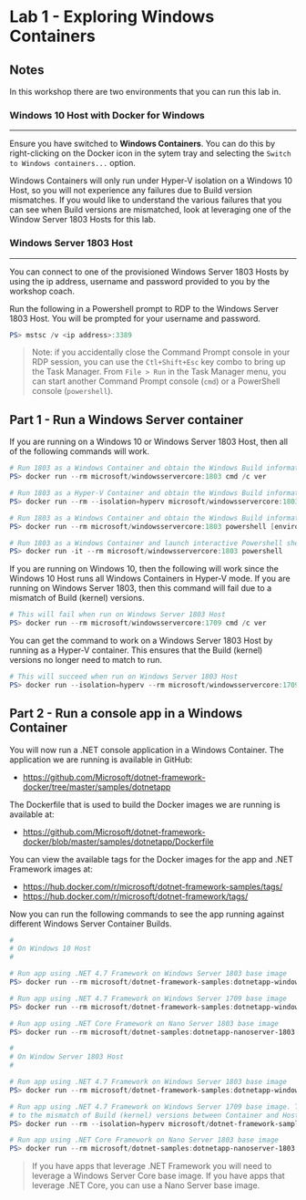 # Lab 1 - Exploring Windows Containers

## Notes

In this workshop there are two environments that you can run this lab in.

### Windows 10 Host with Docker for Windows
---

Ensure you have switched to **Windows Containers**. You can do this by right-clicking on the Docker icon in the sytem tray and selecting the `Switch to Windows containers...` option.

Windows Containers will only run under Hyper-V isolation on a Windows 10 Host, so you will not experience any failures due to Build version mismatches. If you would like to understand the various failures that you can see when Build versions are mismatched, look at leveraging one of the Window Server 1803 Hosts for this lab.

### Windows Server 1803 Host
---

You can connect to one of the provisioned Windows Server 1803 Hosts by using the ip address, username and password provided to you by the workshop coach.

Run the following in a Powershell prompt to RDP to the Windows Server 1803 Host. You will be prompted for your username and password.

```powershell
PS> mstsc /v <ip address>:3389
```

> Note: if you accidentally close the Command Prompt console in your RDP session, you can use the `Ctl+Shift+Esc` key combo to bring up the Task Manager. From `File > Run` in the Task Manager menu, you can start another Command Prompt console (`cmd`) or a PowerShell console (`powershell`).

## Part 1 - Run a Windows Server container

If you are running on a Windows 10 or Windows Server 1803 Host, then all of the following commands will work.

```powershell
# Run 1803 as a Windows Container and obtain the Windows Build information via ver
PS> docker run --rm microsoft/windowsservercore:1803 cmd /c ver

# Run 1803 as a Hyper-V Container and obtain the Windows Build information via ver
PS> docker run --rm --isolation=hyperv microsoft/windowsservercore:1803 cmd /c ver

# Run 1803 as a Windows Container and obtain the Windows Build information via Powershell
PS> docker run --rm microsoft/windowsservercore:1803 powershell [environment]::OSVersion.Version

# Run 1803 as a Windows Container and launch interactive Powershell shell
PS> docker run -it --rm microsoft/windowsservercore:1803 powershell
```

If you are running on Windows 10, then the following will work since the Windows 10 Host runs all Windows Containers in Hyper-V mode. If you are running on Windows Server 1803, then this command will fail due to a mismatch of Build (kernel) versions.

```powershell
# This will fail when run on Windows Server 1803 Host
PS> docker run --rm microsoft/windowsservercore:1709 cmd /c ver
```

You can get the command to work on a Windows Server 1803 Host by running as a Hyper-V container. This ensures that the Build (kernel) versions no longer need to match to run.

```powershell
# This will succeed when run on Windows Server 1803 Host
PS> docker run --isolation=hyperv --rm microsoft/windowsservercore:1709 cmd /c ver
```

## Part 2 - Run a console app in a Windows Container

You will now run a .NET console application in a Windows Container. The application we are running is available in GitHub:

- https://github.com/Microsoft/dotnet-framework-docker/tree/master/samples/dotnetapp

The Dockerfile that is used to build the Docker images we are running is available at:

- https://github.com/Microsoft/dotnet-framework-docker/blob/master/samples/dotnetapp/Dockerfile

You can view the available tags for the Docker images for the app and .NET Framework images at:

- https://hub.docker.com/r/microsoft/dotnet-framework-samples/tags/
- https://hub.docker.com/r/microsoft/dotnet-framework/tags/

Now you can run the following commands to see the app running against different Windows Server Container Builds.

```powershell
#
# On Windows 10 Host
#

# Run app using .NET 4.7 Framework on Windows Server 1803 base image
PS> docker run --rm microsoft/dotnet-framework-samples:dotnetapp-windowsservercore-1803

# Run app using .NET 4.7 Framework on Windows Server 1709 base image
PS> docker run --rm microsoft/dotnet-framework-samples:dotnetapp-windowsservercore-1709

# Run app using .NET Core Framework on Nano Server 1803 base image
PS> docker run --rm microsoft/dotnet-samples:dotnetapp-nanoserver-1803

#
# On Window Server 1803 Host
#

# Run app using .NET 4.7 Framework on Windows Server 1803 base image
PS> docker run --rm microsoft/dotnet-framework-samples:dotnetapp-windowsservercore-1803

# Run app using .NET 4.7 Framework on Windows Server 1709 base image. This requires Hyper-V isolation due
# to the mismatch of Build (kernel) versions between Container and Host OS
PS> docker run --rm --isolation=hyperv microsoft/dotnet-framework-samples:dotnetapp-windowsservercore-1709

# Run app using .NET Core Framework on Nano Server 1803 base image
PS> docker run --rm microsoft/dotnet-samples:dotnetapp-nanoserver-1803
```

> If you have apps that leverage .NET Framework you will need to leverage a Windows Server Core base image. If you have apps that leverage .NET Core, you can use a Nano Server base image.